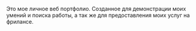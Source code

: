 Это мое личное веб портфолио. Созданное для демонстрации моих умений и поиска работы, а так же для предоставления моих услуг на фрилансе.